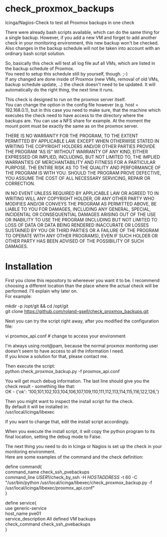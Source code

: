# check_proxmox_backups
Icinga/Nagios-Check to test all Proxmox backups in one check

There were already bash scripts available, which can do the same thing for a single backup. However, if you add a new VM and forget to add another check in your monitoring environment, this new backup won't be checked.  
Also changes in the backup schedule will not be taken into account with an ordinary bash script solution.

So, basically this check will test all log file auf all VMs, which are listed in the backup schedule of Proxmox.  
You need to setup this schedule still by yourself, though. ;-)  
If any changed are done inside of Proxmox (new VMs, removal of old VMs, backup schedule update, ..) the check doesn't need to be updated. It will automatically do the right thing, the next time it runs.

This check is designed to run on the proxmox server itself.  
You can change the option in the config file however (e.g. host = 192.168.0.1), but in this case you need to make sure, that the machine which executes the check need to have access to the directory where the backups are. You can use a NFS share for example. At the moment the mount point must be exactly the same as on the proxmox server.

THERE IS NO WARRANTY FOR THE PROGRAM, TO THE EXTENT PERMITTED BY APPLICABLE LAW. EXCEPT WHEN OTHERWISE STATED IN WRITING THE COPYRIGHT HOLDERS AND/OR OTHER PARTIES PROVIDE THE PROGRAM “AS IS” WITHOUT WARRANTY OF ANY KIND, EITHER EXPRESSED OR IMPLIED, INCLUDING, BUT NOT LIMITED TO, THE IMPLIED WARRANTIES OF MERCHANTABILITY AND FITNESS FOR A PARTICULAR PURPOSE. THE ENTIRE RISK AS TO THE QUALITY AND PERFORMANCE OF THE PROGRAM IS WITH YOU. SHOULD THE PROGRAM PROVE DEFECTIVE, YOU ASSUME THE COST OF ALL NECESSARY SERVICING, REPAIR OR CORRECTION.

IN NO EVENT UNLESS REQUIRED BY APPLICABLE LAW OR AGREED TO IN WRITING WILL ANY COPYRIGHT HOLDER, OR ANY OTHER PARTY WHO MODIFIES AND/OR CONVEYS THE PROGRAM AS PERMITTED ABOVE, BE LIABLE TO YOU FOR DAMAGES, INCLUDING ANY GENERAL, SPECIAL, INCIDENTAL OR CONSEQUENTIAL DAMAGES ARISING OUT OF THE USE OR INABILITY TO USE THE PROGRAM (INCLUDING BUT NOT LIMITED TO LOSS OF DATA OR DATA BEING RENDERED INACCURATE OR LOSSES SUSTAINED BY YOU OR THIRD PARTIES OR A FAILURE OF THE PROGRAM TO OPERATE WITH ANY OTHER PROGRAMS), EVEN IF SUCH HOLDER OR OTHER PARTY HAS BEEN ADVISED OF THE POSSIBILITY OF SUCH DAMAGES.

Installation
============

First you clone this repository to whereever you want it to be. I recommend choosing a different location than the place where the actual check will be performed. I'll explain why later on.  
For example:

mkdir -p /opt/git && cd /opt/git  
git clone https://github.com/roland-gsell/check_proxmox_backups.git

Next you can try the script right away, after you modified the configuration file:

vi proxmox_api.conf    # change to access your environment

I'm always using root@pam, because the normal proxmox monitoring user doesn't seem to have access to all the information I need.  
If you know a solution for that, please contact me.

Then execute the script:  
python check_proxmox_backup.py -f proxmox_api.conf

You will get much debug information. The last line should give you the check result - something like that:  
OK - {'ok': '100,101,102,103,104,106,107,109,110,111,112,113,114,115,116,122,126,'}

Then you might want to inspect the install script for the check.  
By default it will be installed in:  
/usr/local/icinga/libexec

If you want to change that, edit the install script accordingly.

When you execute the install script, it will copy the python program to its final location, setting the debug mode to False.

The next thing you need to do in Icinga or Nagios is set up the check in your monitoring environment.  
Here are some examples of the command and the check definition:


define command{  
        command_name    check_ssh_pvebackups  
        command_line    $USER1$/check_by_ssh -H $HOSTADDRESS$ -t 60 -C "/usr/bin/python /usr/local/icinga/libexec/check_proxmox_backup.py -f /usr/local/icinga/libexec/proxmox_api.conf"  
}  

define service{  
        use                             generic-service  
        host_name                       pve01  
        service_description             All defined VM backups  
        check_command                   check_ssh_pvebackups  
        }

